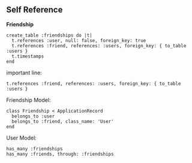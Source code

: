 ## Self Reference
**Friendship**

```
create_table :friendships do |t|
  t.references :user, null: false, foreign_key: true
  t.references :friend, references: :users, foreign_key: { to_table :users }
  t.timestamps
end
```

important line:

```
t.references :friend, references: :users, foreign_key: { to_table :users }
```

Friendship Model:

```
class Friendship < ApplicationRecord
  belongs_to :user
  belongs_to :friend, class_name: 'User'
end
```

User Model:

```
has_many :friendships
has_many :friends, through: :friendships
```

